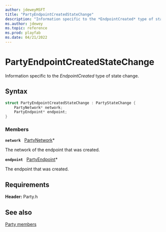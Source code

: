 ```yaml
---
author: jdeweyMSFT
title: "PartyEndpointCreatedStateChange"
description: "Information specific to the *EndpointCreated* type of state change."
ms.author: jdewey
ms.topic: reference
ms.prod: playfab
ms.date: 04/21/2022
---
```


# PartyEndpointCreatedStateChange  

Information specific to the *EndpointCreated* type of state change.  

## Syntax  
  
```cpp
struct PartyEndpointCreatedStateChange : PartyStateChange {  
    PartyNetwork* network;  
    PartyEndpoint* endpoint;  
}  
```
  
### Members  
  
**`network`** &nbsp; [PartyNetwork](../classes/PartyNetwork/partynetwork.md)*  
  
The network of the endpoint that was created.
  
**`endpoint`** &nbsp; [PartyEndpoint](../classes/PartyEndpoint/partyendpoint.md)*  
  
The endpoint that was created.
  
  
## Requirements  
  
**Header:** Party.h
  
## See also  
[Party members](../party_members.md)  

  
  
